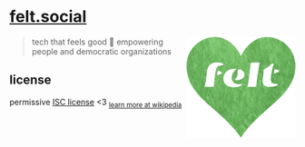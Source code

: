 # [felt.social](https://felt.social)

[<img src="static/logo-heart.png" align="right" width="192" height="178">](https://felt.social)

> tech that feels good 💚 empowering people and democratic organizations

## license

permissive [ISC license](license) <3
<sub>[learn more at wikipedia](https://en.wikipedia.org/wiki/ISC_license)</sub>
